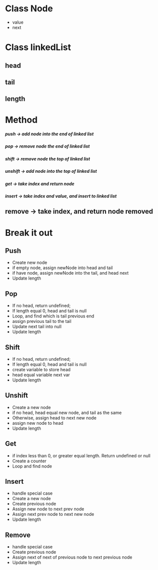 # Class Node

- value
- next

# Class linkedList

## head

## tail

## length

# Method

##### push -> add node into the end of linked list

##### pop -> remove node the end of linked list

##### shift -> remove node the top of linked list

##### unshift -> add node into the top of linked list

##### get -> take index and return node

##### insert -> take index and value, and insert to linked list

## remove -> take index, and return node removed

# Break it out

## Push

- Create new node
- if empty node, assign newNode into head and tail
- if have node, assign newNode into the tail, and head next
- Update length

## Pop

- If no head, return undefined;
- If length equal 0, head and tail is null
- Loop, and find which is tail previous end
- assign previous tail to the tail
- Update next tail into null
- Update length

## Shift

- If no head, return undefined;
- If length equal 0, head and tail is null
- create variable to store head
- head equal variable next var
- Update length

## Unshift

- Create a new node
- if no head, head equal new node, and tail as the same
- Otherwise, assign head to next new node
- assign new node to head
- Update length

## Get

- if index less than 0, or greater equal length. Return undefined or null
- Create a counter
- Loop and find node

## Insert

- handle special case
- Create a new node
- Create previous node
- Assign new node to next prev node
- Assign next prev node to next new node
- Update length

## Remove

- handle special case
- Create previous node
- Assign next of next of previous node to next previous node
- Update length
